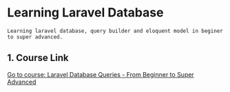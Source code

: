 # Learning Laravel Database
    Learning laravel database, query builder and eloquent model in beginer to super advanced.

## 1. Course Link
<a href="https://www.udemy.com/share/103lqw3@aI3xEr-9oQ4C2-7B0sV3CktwZKw5sB4G_kcMK9RNu8KfzGJccOzIXm3cir-aaR0aMQ==/">Go to course: Laravel Database Queries - From Beginner to Super Advanced</a>